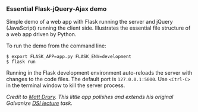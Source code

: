 ### Essential Flask-jQuery-Ajax demo  

Simple demo of a web app with Flask running the server and
jQuery (JavaScript) running the client side. Illustrates the essential file structure of a web app driven by Python.

To run the demo from the command line:  

`$ export FLASK_APP=app.py FLASK_ENV=development`  
`$ flask run`  

Running in the Flask development environment auto-reloads the server with changes to the code files. The default port is `127.0.0.1:5000`. Use `<Ctrl-C>` in the terminal window to kill the server process.

*Credit to <a href='https://github.com/madrury'>Matt Drury</a>. This little app polishes and extends his original Galvanize <a href='https://github.com/gSchool/DSI_Lectures/tree/master/data-products'>DSI lecture</a> task.*
